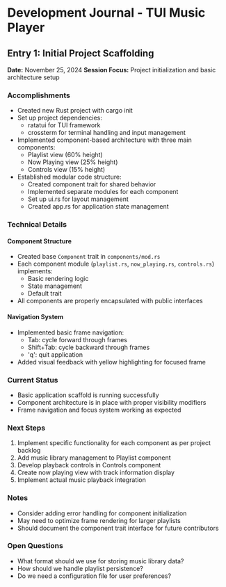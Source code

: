 # Development Journal - TUI Music Player

## Entry 1: Initial Project Scaffolding
**Date:** November 25, 2024
**Session Focus:** Project initialization and basic architecture setup

### Accomplishments
- Created new Rust project with cargo init
- Set up project dependencies:
  - ratatui for TUI framework
  - crossterm for terminal handling and input management
- Implemented component-based architecture with three main components:
  - Playlist view (60% height)
  - Now Playing view (25% height)
  - Controls view (15% height)
- Established modular code structure:
  - Created component trait for shared behavior
  - Implemented separate modules for each component
  - Set up ui.rs for layout management
  - Created app.rs for application state management

### Technical Details
#### Component Structure
- Created base `Component` trait in `components/mod.rs`
- Each component module (`playlist.rs`, `now_playing.rs`, `controls.rs`) implements:
  - Basic rendering logic
  - State management
  - Default trait
- All components are properly encapsulated with public interfaces

#### Navigation System
- Implemented basic frame navigation:
  - Tab: cycle forward through frames
  - Shift+Tab: cycle backward through frames
  - 'q': quit application
- Added visual feedback with yellow highlighting for focused frame

### Current Status
- Basic application scaffold is running successfully
- Component architecture is in place with proper visibility modifiers
- Frame navigation and focus system working as expected

### Next Steps
1. Implement specific functionality for each component as per project backlog
2. Add music library management to Playlist component
3. Develop playback controls in Controls component
4. Create now playing view with track information display
5. Implement actual music playback integration

### Notes
- Consider adding error handling for component initialization
- May need to optimize frame rendering for larger playlists
- Should document the component trait interface for future contributors

### Open Questions
- What format should we use for storing music library data?
- How should we handle playlist persistence?
- Do we need a configuration file for user preferences?